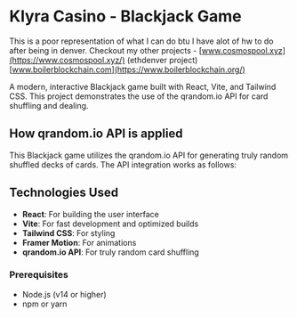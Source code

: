 # Klyra Casino - Blackjack Game


This is a poor representation of what I can do btu I have alot of hw to do after being in denver.
Checkout my other projects -
[www.cosmospool.xyz](https://www.cosmospool.xyz/) (ethdenver project)
[www.boilerblockchain.com](https://www.boilerblockchain.org/)


A modern, interactive Blackjack game built with React, Vite, and Tailwind CSS. This project demonstrates the use of the qrandom.io API for card shuffling and dealing.

## How qrandom.io API is applied

This Blackjack game utilizes the qrandom.io API for generating truly random shuffled decks of cards. The API integration works as follows:

## Technologies Used

- **React**: For building the user interface
- **Vite**: For fast development and optimized builds
- **Tailwind CSS**: For styling
- **Framer Motion**: For animations
- **qrandom.io API**: For truly random card shuffling

### Prerequisites

- Node.js (v14 or higher)
- npm or yarn

